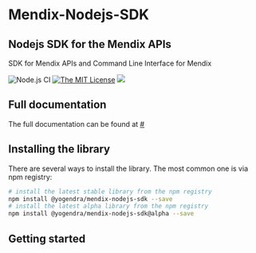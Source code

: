 # Mendix-Nodejs-SDK

## Nodejs SDK for the Mendix APIs
SDK for Mendix APIs and Command Line Interface for Mendix

![Node.js CI](https://github.com/Yogendra0Sharma/mendix-nodejs-sdk/workflows/Node.js%20CI/badge.svg?branch=master) [![The MIT License](https://img.shields.io/badge/license-MIT-009999.svg?style=flat)](./LICENSE.md) ![](https://img.shields.io/badge/mendix-nodejs-sdk.svg)

## Full documentation

The full documentation can be found at [#](#)

## Installing the library

There are several ways to install the library. The most common one is via npm registry:

```bash
# install the latest stable library from the npm registry
npm install @yogendra/mendix-nodejs-sdk --save
# install the latest alpha library from the npm registry
npm install @yogendra/mendix-nodejs-sdk@alpha --save
```

## Getting started